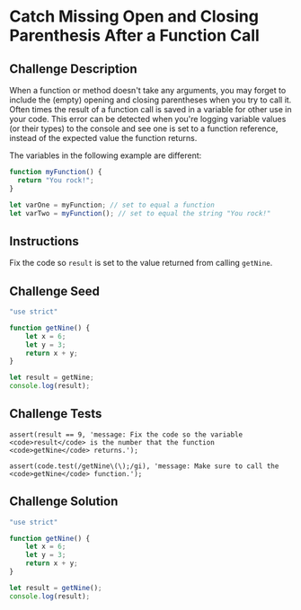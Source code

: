 # Catch Missing Open and Closing Parenthesis After a Function Call

## Challenge Description

When a function or method doesn't take any arguments, you may forget to include the (empty) opening and closing parentheses when you try to call it. Often times the result of a function call is saved in a variable for other use in your code. This error can be detected when you're logging variable values (or their types) to the console and see one is set to a function reference, instead of the expected value the function returns.

The variables in the following example are different:

```js
function myFunction() {
  return "You rock!";
}

let varOne = myFunction; // set to equal a function
let varTwo = myFunction(); // set to equal the string "You rock!"
```

## Instructions

Fix the code so `result` is set to the value returned from calling `getNine`.

## Challenge Seed

```js
"use strict"

function getNine() {
    let x = 6;
    let y = 3;
    return x + y;
}

let result = getNine;
console.log(result);
```

## Challenge Tests

```
assert(result == 9, 'message: Fix the code so the variable <code>result</code> is the number that the function <code>getNine</code> returns.');

assert(code.test(/getNine\(\);/gi), 'message: Make sure to call the <code>getNine</code> function.');
```

## Challenge Solution

```js
"use strict"

function getNine() {
    let x = 6;
    let y = 3;
    return x + y;
}

let result = getNine();
console.log(result);
```

